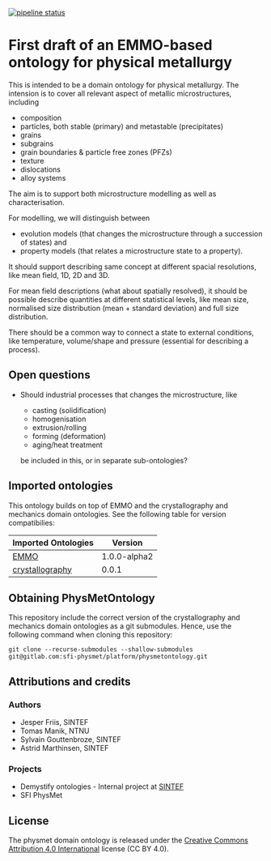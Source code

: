 [![pipeline status](https://gitlab.com/sfi-physmet/platform/physmetontology/badges/master/pipeline.svg)](https://gitlab.com/sfi-physmet/platform/physmetontology/pipelines/latest)


First draft of an EMMO-based ontology for physical metallurgy
=============================================================
This is intended to be a domain ontology for physical metallurgy.  The
intension is to cover all relevant aspect of metallic microstructures,
including
  - composition
  - particles, both stable (primary) and metastable (precipitates)
  - grains
  - subgrains
  - grain boundaries & particle free zones (PFZs)
  - texture
  - dislocations
  - alloy systems

The aim is to support both microstructure modelling as well as
characterisation.

For modelling, we will distinguish between
  - evolution models (that changes the microstructure through a
    succession of states) and
  - property models (that relates a microstructure state to a property).

It should support describing same concept at different spacial
resolutions, like mean field, 1D, 2D and 3D.

For mean field descriptions (what about spatially resolved), it should
be possible describe quantities at different statistical levels, like
mean size, normalised size distribution (mean + standard deviation)
and full size distribution.

There should be a common way to connect a state to external
conditions, like temperature, volume/shape and pressure (essential for
describing a process).


Open questions
--------------
* Should industrial processes that changes the microstructure, like
    - casting (solidification)
    - homogenisation
    - extrusion/rolling
    - forming (deformation)
    - aging/heat treatment

  be included in this, or in separate sub-ontologies?



Imported ontologies
-------------------
This ontology builds on top of EMMO and the crystallography and
mechanics domain ontologies. See the following table for version
compatibilies:

| Imported Ontologies  | Version           |
| -------------------- | ----------------- |
| [EMMO][1]            | 1.0.0-alpha2      |
| [crystallography][2] | 0.0.1             |


Obtaining PhysMetOntology
-------------------------
This repository include the correct version of the crystallography and
mechanics domain ontologies as a git submodules.  Hence, use the
following command when cloning this repository:

    git clone --recurse-submodules --shallow-submodules git@gitlab.com:sfi-physmet/platform/physmetontology.git


Attributions and credits
------------------------
### Authors
- Jesper Friis, SINTEF
- Tomas Manik, NTNU
- Sylvain Gouttenbroze, SINTEF
- Astrid Marthinsen, SINTEF

### Projects
- Demystify ontologies - Internal project at [SINTEF](www.sintef.no)
- SFI PhysMet


License
-------
The physmet domain ontology is released under the [Creative Commons
Attribution 4.0
International](https://creativecommons.org/licenses/by/4.0/legalcode)
license (CC BY 4.0).


[1]: https://github.com/emmo-repo/EMMO
[2]: https://github.com/emmo-repo/domain-crystallography

